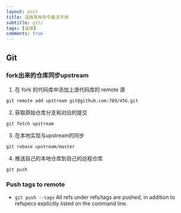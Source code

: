 ```yaml
---
layout: post
title: 运维常用命令备注手册
subtitle: git/
tags: [运维]
comments: true
---
```


## Git

### fork出来的仓库同步upstream

1. 在 fork 的代码库中添加上游代码库的 remote 源

```
git remote add upstream git@github.com:789/456.git
```

2. 获取原始仓库分支和对应的提交

```
git fetch upstream
```

3. 在本地实现与upstream的同步

```
git rebase upstream/master
```

4. 推送自己的本地仓库到自己的远程仓库

```
git push
```

### Push tags to remote

* `git push --tags`  All refs under refs/tags are pushed, in addition to refspecs explicitly listed on the command line.


